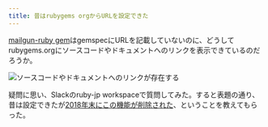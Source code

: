 ```yaml
---
title: 昔はrubygems orgからURLを設定できた
---
```

[mailgun-ruby gem](https://rubygems.org/gems/mailgun-ruby)はgemspecにURLを記載していないのに、どうしてrubygems.orgにソースコードやドキュメントへのリンクを表示できているのだろうか。

![](https://lh6.googleusercontent.com/tIoYo5A_ED6bDZyFq8CyaK0iVV9KkJENoJ0o2L3HczFHf7BQnFZ2i4BfOLwubS5jhA12EpCR6P_jF4qshoq8NhhUNi92HhztwQKg616zmZE2lCjgmNkojbw6lnINmyChFjVQ9YK3_5vfiBi4c8zG42GsXw5YtCfo0-TUcV8i4gSnd8-NKc2dAX48-ktd "ソースコードやドキュメントへのリンクが存在する")

疑問に思い、Slackのruby-jp workspaceで質問してみた。すると表題の通り、昔は設定できたが[2018年末にこの機能が削除された](https://github.com/rubygems/rubygems.org/pull/1815)、ということを教えてもらった。

